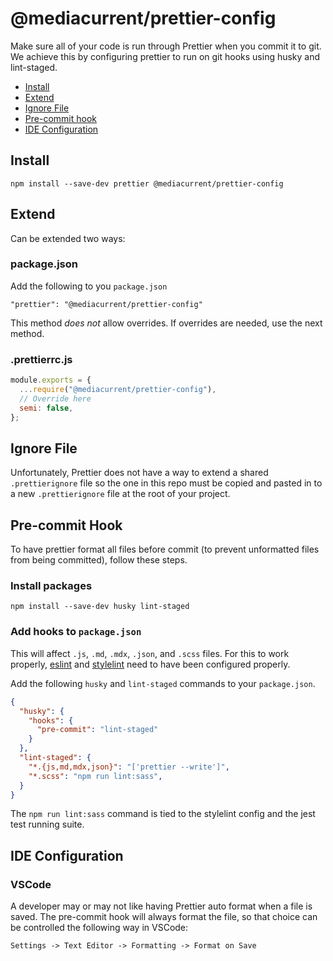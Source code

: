 # @mediacurrent/prettier-config
Make sure all of your code is run through Prettier when you commit it to git. We achieve this by configuring prettier to run on git hooks using husky and lint-staged.

- [Install](#install)
- [Extend](#extend)
- [Ignore File](#ignore-file)
- [Pre-commit hook](#pre-commit-hook)
- [IDE Configuration](#ide-configuration)

## Install

`npm install --save-dev prettier @mediacurrent/prettier-config`

## Extend
Can be extended two ways:

### package.json

Add the following to you `package.json`

`"prettier": "@mediacurrent/prettier-config"`

This method *does not* allow overrides.  If overrides are needed, use the next method.

### .prettierrc.js

```javascript
module.exports = {
  ...require("@mediacurrent/prettier-config"),
  // Override here
  semi: false,
};
```

## Ignore File
Unfortunately, Prettier does not have a way to extend a shared `.prettierignore` file so the one in this repo must be copied and pasted in to a new `.prettierignore` file at the root of your project.

## Pre-commit Hook
To have prettier format all files before commit (to prevent unformatted files from being committed), follow these steps.

### Install packages

`npm install --save-dev husky lint-staged`

### Add hooks to `package.json`
This will affect `.js`, `.md`, `.mdx`, `.json`, and `.scss` files.  For this to work properly, [eslint](https://github.com/mediacurrent/eslint-config-react) and [stylelint](https://github.com/mediacurrent/stylelint-config) need to have been configured properly.

Add the following `husky` and `lint-staged` commands to your `package.json`.

```json
{
  "husky": {
    "hooks": {
      "pre-commit": "lint-staged"
    }
  },
  "lint-staged": {
    "*.{js,md,mdx,json}": "['prettier --write']",
    "*.scss": "npm run lint:sass",
  }
}
```
The `npm run lint:sass` command is tied to the stylelint config and the jest test running suite.

## IDE Configuration

### VSCode

A developer may or may not like having Prettier auto format when a file is saved.  The pre-commit hook will always format the file, so that choice can be controlled the following way in VSCode:

`Settings -> Text Editor -> Formatting -> Format on Save`
